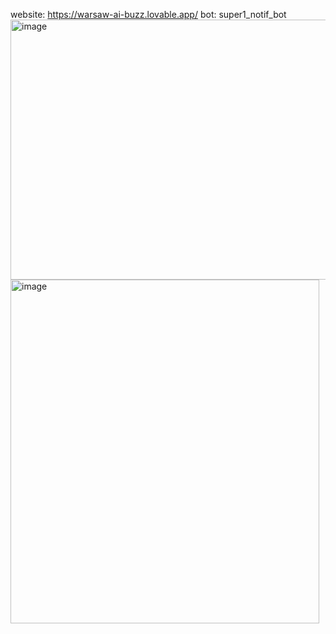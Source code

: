 website: https://warsaw-ai-buzz.lovable.app/
bot: super1_notif_bot
<img width="1137" height="416" alt="image" src="https://github.com/user-attachments/assets/74246450-4348-4231-8ec1-32d71572840f" />
<img width="494" height="550" alt="image" src="https://github.com/user-attachments/assets/0af24678-9e76-438e-9dca-52aef5b4f0a6" />
